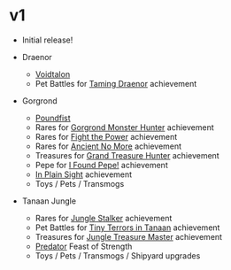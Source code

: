 # v1

* Initial release!


* Draenor
  * [Voidtalon](https://www.wowhead.com/item=121815/voidtalon-of-the-dark-star)
  * Pet Battles for [Taming Draenor](https://www.wowhead.com/achievement=9724/taming-draenor) achievement


* Gorgrond
  * [Poundfist](https://www.wowhead.com/npc=50985/poundfist)
  * Rares for [Gorgrond Monster Hunter](https://www.wowhead.com/achievement=9400/gorgrond-monster-hunter) achievement
  * Rares for [Fight the Power](https://www.wowhead.com/achievement=9655/fight-the-power) achievement
  * Rares for [Ancient No More](https://www.wowhead.com/achievement=9678/ancient-no-more) achievement
  * Treasures for [Grand Treasure Hunter](https://www.wowhead.com/achievement=9728/grand-treasure-hunter) achievement
  * Pepe for [I Found Pepe!](https://www.wowhead.com/achievement=10053/i-found-pepe) achievement
  * [In Plain Sight](https://www.wowhead.com/achievement=9656/in-plain-sight) achievement
  * Toys / Pets / Transmogs


* Tanaan Jungle
  * Rares for [Jungle Stalker](https://www.wowhead.com/achievement=10070/jungle-stalker) achievement
  * Pet Battles for [Tiny Terrors in Tanaan](https://www.wowhead.com/achievement=10052/tiny-terrors-in-tanaan)
    achievement
  * Treasures for [Jungle Treasure Master](https://www.wowhead.com/achievement=10262/jungle-treasure-master) achievement
  * [Predator](https://www.wowhead.com/achievement=10334/predator) Feast of Strength
  * Toys / Pets / Transmogs / Shipyard upgrades
